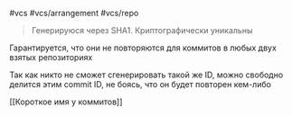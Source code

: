 #vcs #vcs/arrangement #vcs/repo 

> Генерируюся через SHA1. Криптографически уникальны

Гарантируется, что они не повторяются для коммитов в любых двух взятых репозиториях

Так как никто не сможет сгенерировать такой же ID, можно свободно делится этим commit ID, не боясь, что он будет повторен кем-либо

[[Короткое имя у коммитов]]